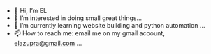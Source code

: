 - 👋 Hi, I’m EL
- 👀 I’m interested in doing small great things...
- 🌱 I’m currently learning website building and python automation ...
- 📫 How to reach me: email me on my gmail acoount, elazupra@gmail.com ...


<!---
elazupra/elazupra is a ✨ special ✨ repository because its `README.md` (this file) appears on your GitHub profile.
You can click the Preview link to take a look at your changes.
--->
